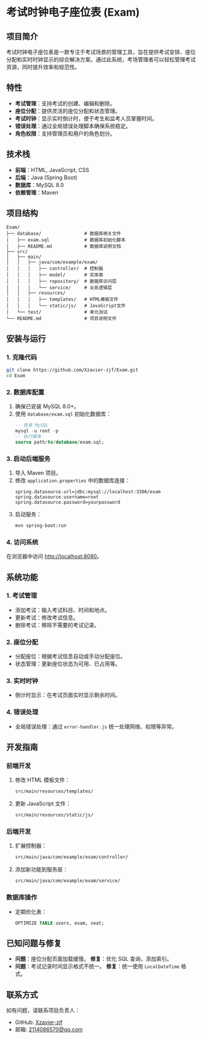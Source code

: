# 考试时钟电子座位表 (Exam)

## 项目简介
考试时钟电子座位表是一款专注于考试场景的管理工具，旨在提供考试安排、座位分配和实时时钟显示的综合解决方案。通过此系统，考场管理者可以轻松管理考试资源，同时提升效率和规范性。

## 特性
- **考试管理**：支持考试的创建、编辑和删除。
- **座位分配**：提供灵活的座位分配和状态管理。
- **考试时钟**：显示实时倒计时，便于考生和监考人员掌握时间。
- **错误处理**：通过全局错误处理脚本确保系统稳定。
- **角色权限**：支持管理员和用户的角色划分。

## 技术栈
- **前端**：HTML, JavaScript, CSS
- **后端**：Java (Spring Boot)
- **数据库**：MySQL 8.0
- **依赖管理**：Maven

## 项目结构
```
Exam/
├── database/                # 数据库相关文件
│   ├── exam.sql             # 数据库初始化脚本
│   ├── README.md            # 数据库说明文档
├── src/
│   ├── main/
│   │   ├── java/com/example/exam/
│   │   │   ├── controller/  # 控制器
│   │   │   ├── model/       # 实体类
│   │   │   ├── repository/  # 数据库访问层
│   │   │   └── service/     # 业务逻辑层
│   │   ├── resources/
│   │   │   ├── templates/   # HTML模板文件
│   │   │   └── static/js/   # JavaScript文件
│   └── test/                # 单元测试
└── README.md                # 项目说明文件
```

## 安装与运行

### 1. 克隆代码
```bash
git clone https://github.com/Xzavier-zjf/Exam.git
cd Exam
```

### 2. 数据库配置
1. 确保已安装 MySQL 8.0+。
2. 使用 `database/exam.sql` 初始化数据库：
   ```sql
   -- 登录 MySQL
   mysql -u root -p
   -- 执行脚本
   source path/to/database/exam.sql;
   ```

### 3. 启动后端服务
1. 导入 Maven 项目。
2. 修改 `application.properties` 中的数据库连接：
   ```properties
   spring.datasource.url=jdbc:mysql://localhost:3306/exam
   spring.datasource.username=root
   spring.datasource.password=yourpassword
   ```
3. 启动服务：
   ```bash
   mvn spring-boot:run
   ```

### 4. 访问系统
在浏览器中访问 [http://localhost:8080](http://localhost:8080)。

## 系统功能
### 1. 考试管理
- 添加考试：输入考试科目、时间和地点。
- 更新考试：修改考试信息。
- 删除考试：移除不需要的考试记录。

### 2. 座位分配
- 分配座位：根据考试信息自动或手动分配座位。
- 状态管理：更新座位状态为可用、已占用等。

### 3. 实时时钟
- 倒计时显示：在考试页面实时显示剩余时间。

### 4. 错误处理
- 全局错误处理：通过 `error-handler.js` 统一处理网络、权限等异常。

## 开发指南
### 前端开发
1. 修改 HTML 模板文件：
   ```bash
   src/main/resources/templates/
   ```
2. 更新 JavaScript 文件：
   ```bash
   src/main/resources/static/js/
   ```

### 后端开发
1. 扩展控制器：
   ```bash
   src/main/java/com/example/exam/controller/
   ```
2. 添加新功能到服务层：
   ```bash
   src/main/java/com/example/exam/service/
   ```

### 数据库操作
- 定期优化表：
   ```sql
   OPTIMIZE TABLE users, exam, seat;
   ```

## 已知问题与修复
- **问题**：座位分配页面加载缓慢。
  **修复**：优化 SQL 查询，添加索引。
- **问题**：考试记录时间显示格式不统一。
  **修复**：统一使用 `LocalDateTime` 格式。

## 联系方式
如有问题，请联系项目负责人：
- GitHub: [Xzavier-zjf](https://github.com/Xzavier-zjf)
- 邮箱: 2114086570@qq.com
